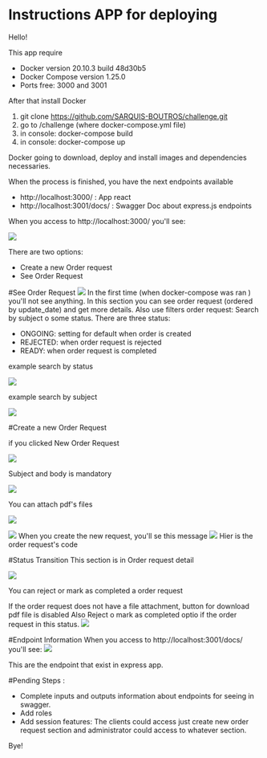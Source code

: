 # Instructions APP for deploying

Hello!

This app require
- Docker version 20.10.3 build 48d30b5
- Docker Compose version 1.25.0
- Ports free: 3000 and 3001

After that install Docker
1) git clone https://github.com/SARQUIS-BOUTROS/challenge.git
2) go to /challenge (where docker-compose.yml file)
3) in console: docker-compose build
4) in console: docker-compose up

Docker going to download, deploy and install images and dependencies necessaries.

When the process is finished, you have the next endpoints available
- http://localhost:3000/ : App react 
- http://localhost:3001/docs/ : Swagger Doc about express.js endpoints

When you access to http://localhost:3000/ you'll see:

![](doc/resources/Screenshot%20from%202021-02-11%2013-11-17.png)

There are two options:
- Create a new Order request
- See Order Request

#See Order Request
![](doc/resources/Screenshot%20from%202021-02-11%2013-11-38.png)
In the first time (when docker-compose was ran ) you'll not see anything. 
In this section you can see order request (ordered by update_date) and get more details. Also use filters order request: Search by subject o some status.
There are three status:
- ONGOING: setting for default when order is created
- REJECTED: when order request is rejected
- READY: when order request is completed

example search by status

![](doc/resources/Screenshot%20from%202021-02-11%2013-12-02.png)

example search by subject

![](doc/resources/Screenshot%20from%202021-02-11%2013-12-32.png)


#Create a new Order Request

if you clicked New Order Request

![](doc/resources/Screenshot%20from%202021-02-11%2013-12-57.png)

Subject and body is mandatory

![](doc/resources/Screenshot%20from%202021-02-11%2013-13-34.png)

You can attach pdf's files

![](doc/resources/Screenshot%20from%202021-02-11%2013-14-09.png)

![](doc/resources/Screenshot%20from%202021-02-11%2013-14-30.png)
When you create the new request, you'll se this message
![](doc/resources/Screenshot%20from%202021-02-11%2013-14-47.png)
Hier is the order request's code

#Status Transition
This section is in Order request detail

![](doc/resources/Screenshot%20from%202021-02-11%2013-15-19.png)

You can reject or mark as completed a order request

If the order request does not have a file attachment, button for download pdf file is disabled
Also Reject o mark as completed optio if the order request in this status.
![](doc/resources/Screenshot%20from%202021-02-11%2013-15-38.png)

#Endpoint Information
When you access to http://localhost:3001/docs/ you'll see:
![](doc/resources/Screenshot%20from%202021-02-11%2013-16-58.png)

This are the endpoint that exist in express app.

#Pending Steps :
- Complete inputs and outputs information about endpoints for seeing in swagger.
- Add roles 
- Add session features: The clients could access just create new order request section and administrator could access to whatever section.
 
 
 Bye!
